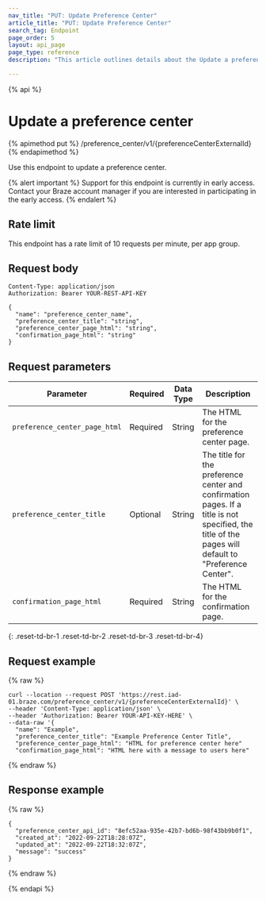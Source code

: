```yaml
---
nav_title: "PUT: Update Preference Center"
article_title: "PUT: Update Preference Center"
search_tag: Endpoint
page_order: 5
layout: api_page
page_type: reference
description: "This article outlines details about the Update a preference center Braze endpoint."

---
```

{% api %}
# Update a preference center
{% apimethod put %}
/preference_center/v1/{preferenceCenterExternalId}
{% endapimethod %}

Use this endpoint to update a preference center.

{% alert important %}
Support for this endpoint is currently in early access. Contact your Braze account manager if you are interested in participating in the early access.
{% endalert %}

## Rate limit

This endpoint has a rate limit of 10 requests per minute, per app group.

## Request body

```
Content-Type: application/json
Authorization: Bearer YOUR-REST-API-KEY
```

```
{
  "name": "preference_center_name",
  "preference_center_title": "string",
  "preference_center_page_html": "string",
  "confirmation_page_html": "string"
}
```

## Request parameters

| Parameter | Required | Data Type | Description |
| --------- | ---------| --------- | ----------- |
|`preference_center_page_html`| Required | String | The HTML for the preference center page. |
|`preference_center_title`| Optional | String | The title for the preference center and confirmation pages. If a title is not specified, the title of the pages will default to "Preference Center". |
|`confirmation_page_html`| Required | String | The HTML for the confirmation page. |
{: .reset-td-br-1 .reset-td-br-2 .reset-td-br-3  .reset-td-br-4}

## Request example
{% raw %}
```
curl --location --request POST 'https://rest.iad-01.braze.com/preference_center/v1/{preferenceCenterExternalId}' \
--header 'Content-Type: application/json' \
--header 'Authorization: Bearer YOUR-API-KEY-HERE' \
--data-raw '{
  "name": "Example",
  "preference_center_title": "Example Preference Center Title",
  "preference_center_page_html": "HTML for preference center here"
  "confirmation_page_html": "HTML here with a message to users here"

```
{% endraw %}

## Response example
{% raw %}
```
{
  "preference_center_api_id": "8efc52aa-935e-42b7-bd6b-98f43bb9b0f1",
  "created_at": "2022-09-22T18:28:07Z",
  "updated_at": "2022-09-22T18:32:07Z",
  "message": "success"
}
```
{% endraw %}

{% endapi %}
